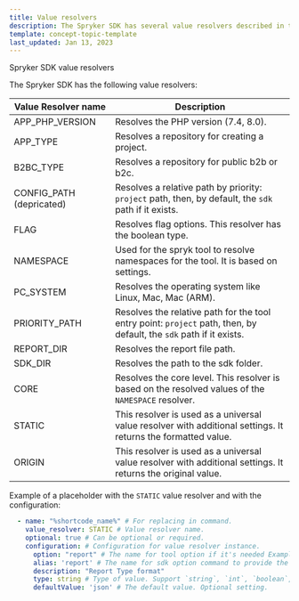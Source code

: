 ```yaml
---
title: Value resolvers
description: The Spryker SDK has several value resolvers described in this document.
template: concept-topic-template
last_updated: Jan 13, 2023
---
```

Spryker SDK value resolvers

The Spryker SDK has the following value resolvers:

| Value Resolver name      | Description                                                                                          |
|--------------------------|------------------------------------------------------------------------------------------------------|
| APP_PHP_VERSION          | Resolves the PHP version (7.4, 8.0).                                                           |
| APP_TYPE                 | Resolves a repository for creating a project.                                                  |
| B2BC_TYPE                | Resolves a repository for public b2b or b2c.                                                    |
| CONFIG_PATH (depricated) | Resolves a relative path by priority: `project` path, then, by default, the `sdk` path if it exists. |
| FLAG                     | Resolves flag options. This resolver has the boolean type.                                                             |
| NAMESPACE                | Used for the spryk tool to resolve namespaces for the tool. It is based on settings.                              |
| PC_SYSTEM                | Resolves the operating system like Linux, Mac, Mac (ARM).                                                       |
| PRIORITY_PATH            | Resolves the relative path for the tool entry point: `project` path, then, by default, the `sdk` path if it exists.       |
| REPORT_DIR               | Resolves the report file path.                                                                 |
| SDK_DIR                  | Resolves the path to the sdk folder.                             |
| CORE                     | Resolves the core level. This resolver is based on the resolved values of the `NAMESPACE` resolver.                   |
| STATIC                   | This resolver is used as a universal value resolver with additional settings. It returns the formatted value.                  |
| ORIGIN                   | This resolver is used as a universal value resolver with additional settings. It returns the original value.                   |

Example of a placeholder with the `STATIC` value resolver and with the configuration:

```yaml
  - name: "%shortcode_name%" # For replacing in command.
    value_resolver: STATIC # Value resolver name.
    optional: true # Can be optional or required.
    configuration: # Configuration for value resolver instance.
      option: "report" # The name for tool option if it's needed Example: --report=. Optional setting.
      alias: 'report' # The name for sdk option command to provide the value to the tool. Can be closed for coming. Optional setting.
      description: "Report Type format"
      type: string # Type of value. Support `string`, `int`, `boolean`, `array`.
      defaultValue: 'json' # The default value. Optional setting.
```
